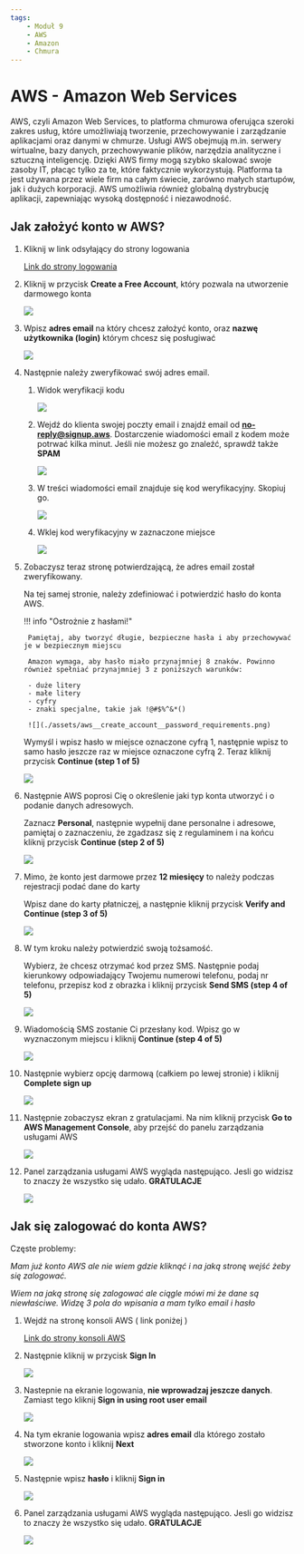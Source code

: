 ```yaml
---
tags:
    - Moduł 9
    - AWS
    - Amazon
    - Chmura
---
```

# AWS - Amazon Web Services

AWS, czyli Amazon Web Services, to platforma chmurowa oferująca szeroki zakres usług, które umożliwiają tworzenie, przechowywanie i zarządzanie aplikacjami oraz danymi w chmurze. Usługi AWS obejmują m.in. serwery wirtualne, bazy danych, przechowywanie plików, narzędzia analityczne i sztuczną inteligencję. Dzięki AWS firmy mogą szybko skalować swoje zasoby IT, płacąc tylko za te, które faktycznie wykorzystują. Platforma ta jest używana przez wiele firm na całym świecie, zarówno małych startupów, jak i dużych korporacji. AWS umożliwia również globalną dystrybucję aplikacji, zapewniając wysoką dostępność i niezawodność.

## Jak założyć konto w AWS?


1. Kliknij w link odsyłający do strony logowania

    [Link do strony logowania](https://aws.amazon.com/free)

1. Kliknij w przycisk **Create a Free Account**, który pozwala na utworzenie darmowego konta

    ![](./assets/aws__create_account__create_free_account.png)

1. Wpisz **adres email** na który chcesz założyć konto, oraz **nazwę użytkownika (login)** którym chcesz się posługiwać

    ![](./assets/aws__create_account__email_and_login.png)

1. Następnie należy zweryfikować swój adres email.

    1. Widok weryfikacji kodu
    
        ![](./assets/aws__create_account__verification_code.png)

    1. Wejdź do klienta swojej poczty email i znajdź email od **no-reply@signup.aws**. Dostarczenie wiadomości email z kodem może potrwać kilka minut. Jeśli nie możesz go znaleźć, sprawdź także **SPAM**

        ![](./assets/aws__create_account__find_email.png)

    1. W treści wiadomości email znajduje się kod weryfikacyjny. Skopiuj go.

        ![](./assets/aws__create_account__copy_code.png)

    1. Wklej kod weryfikacyjny w zaznaczone miejsce

        ![](./assets/aws__create_account__paste_verification_code.png)

1. Zobaczysz teraz stronę potwierdzającą, że adres email został zweryfikowany.

    Na tej samej stronie, należy zdefiniować i potwierdzić hasło do konta AWS.
    
    !!! info "Ostrożnie z hasłami!"

        Pamiętaj, aby tworzyć długie, bezpieczne hasła i aby przechowywać je w bezpiecznym miejscu

        Amazon wymaga, aby hasło miało przynajmniej 8 znaków. Powinno również spełniać przynajmniej 3 z poniższych warunków:

        - duże litery
        - małe litery
        - cyfry
        - znaki specjalne, takie jak !@#$%^&*()

        ![](./assets/aws__create_account__password_requirements.png)
    
    Wymyśl i wpisz hasło w miejsce oznaczone cyfrą 1, następnie wpisz to samo hasło jeszcze raz w miejsce oznaczone cyfrą 2. Teraz kliknij przycisk **Continue (step 1 of 5)**
    

    ![](./assets/aws__create_account__password_creation.png)

1. Następnie AWS poprosi Cię o określenie jaki typ konta utworzyć i o podanie danych adresowych.

    Zaznacz **Personal**, następnie wypełnij dane personalne i adresowe, pamiętaj o zaznaczeniu, że zgadzasz się z regulaminem i na końcu kliknij przycisk **Continue (step 2 of 5)**

    ![](./assets/aws__create_account__invoice_data.png)

1. Mimo, że konto jest darmowe przez **12 miesięcy** to należy podczas rejestracji podać dane do karty

    Wpisz dane do karty płatniczej, a następnie kliknij przycisk **Verify and Continue (step 3 of 5)**

    ![](./assets/aws__create_account__payment_method.png)

1. W tym kroku należy potwierdzić swoją tożsamość.

    Wybierz, że chcesz otrzymać kod przez SMS. Następnie podaj kierunkowy odpowiadający Twojemu numerowi telefonu, podaj nr telefonu, przepisz kod z obrazka i kliknij przycisk **Send SMS (step 4 of 5)**

    ![](./assets/aws__create_account__identity.png)

1. Wiadomością SMS zostanie Ci przesłany kod. Wpisz go w wyznaczonym miejscu i kliknij **Continue (step 4 of 5)**

    ![](./assets/aws__create_account__verification_sms.png)

1. Następnie wybierz opcję darmową (całkiem po lewej stronie) i kliknij **Complete sign up**

    ![](./assets/aws__create_account__complete_signup.png)

1. Następnie zobaczysz ekran z gratulacjami. Na nim kliknij przycisk **Go to AWS Management Console**, aby przejść do panelu zarządzania usługami AWS

    ![](./assets/aws__create_account__congrats.png)

1. Panel zarządzania usługami AWS wygląda następująco. Jesli go widzisz to znaczy że wszystko się udało. **GRATULACJE**

    ![](./assets/aws__create_account__finish.png)


## Jak się zalogować do konta AWS?
Częste problemy:

*Mam już konto AWS ale nie wiem gdzie kliknąć i na jaką stronę wejść żeby się zalogować.*

*Wiem na jaką stronę się zalogować ale ciągle mówi mi że dane są niewłaściwe. Widzę 3 pola do wpisania a mam tylko email i hasło*


1. Wejdź na stronę konsoli AWS ( link poniżej )

    [Link do strony konsoli AWS](https://aws.amazon.com/console/)

1. Następnie kliknij w przycisk **Sign In**

    ![](./assets/aws__sign_in__main_console.png)

1. Nastepnie na ekranie logowania, **nie wprowadzaj jeszcze danych**. Zamiast tego kliknij **Sign in using root user email**

    ![](./assets/aws__sign_in__use_root_email.png)

1. Na tym ekranie logowania wpisz **adres email** dla którego zostało stworzone konto i kliknij **Next**

    ![](./assets/aws__sign_in__credentials_email.png)

1. Następnie wpisz **hasło** i kliknij **Sign in**

    ![](./assets/aws__sign_in__credentials_password.png)


1. Panel zarządzania usługami AWS wygląda następująco. Jesli go widzisz to znaczy że wszystko się udało. **GRATULACJE**

    ![](./assets/aws__create_account__finish.png)